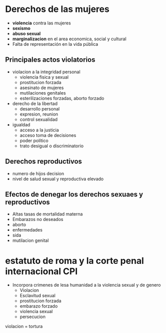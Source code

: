 # Derechos de las mujeres

* **violencia** contra las mujeres
* **sexismo**
* **abuso sexual**
* **marginalizacion** en el area economica, social y cultural
* Falta de representación en la vida pública

## Principales actos violatorios

* violacion a la integridad personal
  * violencia fisica y sexual
  * prostitucion forzada
  * asesinato de mujeres
  * mutilaciones genitales
  * esterilizaciones forzadas, aborto forzado
* derecho de la libertad
  * desarrollo personal
  * expresion, reunion
  * control sexualidad
* igualdad
  * acceso a la justicia
  * acceso toma de decisiones
  * poder político
  * trato desigual o discriminatorio

## Derechos reproductivos

* numero de hijos decision
* nivel de salud sexual y reproductiva elevado

## Efectos de denegar los derechos sexuaes y reproductivos

* Altas tasas de mortalidad materna
* Embarazos no deseados
* aborto
* enfermedades
* sida
* mutilacion genital

# estatuto de roma y la corte penal internacional CPI

* Incorpora crimenes de lesa humanidad a la violencia sexual y de genero
  * Violacion
  * Esclavitud sexual
  * prostitucion forzada
  * embarazo forzado
  * violencia sexual
  * persecucion

violacion = tortura





